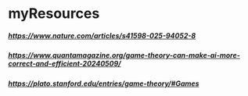 # myResources
##### https://www.nature.com/articles/s41598-025-94052-8
##### https://www.quantamagazine.org/game-theory-can-make-ai-more-correct-and-efficient-20240509/
##### https://plato.stanford.edu/entries/game-theory/#Games
